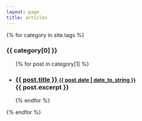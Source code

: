 ```yaml
---
layout: page
title: articles
---
```


{% for category in site.tags %}
  <h3>{{ category[0] }}</h3>
  <ul>
    {% for post in category[1] %}
      <li>
        <h3>
          <a href="{{ post.url }}">{{ post.title }}
            <small>{{ post.date | date_to_string }}</small>
          </a>
          <div class="message">
            {{ post.excerpt }}
          </div>
        </h3>
      </li>
    {% endfor %}
  </ul>
{% endfor %}
  